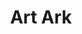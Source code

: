 ---
title: Art Ark
phone: (877) 259-1439
website: http://www.artarkapts.com/
management: EAH Housing Inc.
tags: []
---